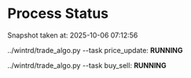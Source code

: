 # Process Status

Snapshot taken at: 2025-10-06 07:12:56

../wintrd/trade_algo.py --task price_update: **RUNNING**

../wintrd/trade_algo.py --task buy_sell: **RUNNING**

